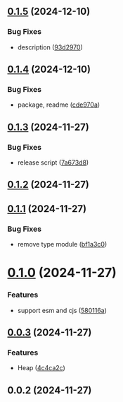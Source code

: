 ## [0.1.5](https://github.com/andrehrferreira/cmmv-inspector/compare/v0.1.4...v0.1.5) (2024-12-10)


### Bug Fixes

* description ([93d2970](https://github.com/andrehrferreira/cmmv-inspector/commit/93d2970f389c7a72e0dcce8481a316332d7417c7))



## [0.1.4](https://github.com/andrehrferreira/cmmv-inspector/compare/v0.1.3...v0.1.4) (2024-12-10)


### Bug Fixes

* package, readme ([cde970a](https://github.com/andrehrferreira/cmmv-inspector/commit/cde970a18bf7dbb95bd6913371bf79b72178b940))



## [0.1.3](https://github.com/andrehrferreira/cmmv-inspector/compare/v0.1.2...v0.1.3) (2024-11-27)


### Bug Fixes

* release script ([7a673d8](https://github.com/andrehrferreira/cmmv-inspector/commit/7a673d81aed79b12f4e99fd1f4cbd34fa34b418c))



## [0.1.2](https://github.com/andrehrferreira/cmmv-inspector/compare/v0.1.1...v0.1.2) (2024-11-27)



## [0.1.1](https://github.com/andrehrferreira/cmmv-inspector/compare/v0.1.0...v0.1.1) (2024-11-27)


### Bug Fixes

* remove type module ([bf1a3c0](https://github.com/andrehrferreira/cmmv-inspector/commit/bf1a3c05026d8d8f06f3963ccacea2296781b331))



# [0.1.0](https://github.com/andrehrferreira/cmmv-inspector/compare/v0.0.3...v0.1.0) (2024-11-27)


### Features

* support esm and cjs ([580116a](https://github.com/andrehrferreira/cmmv-inspector/commit/580116a8b179ec92d5e7a1a80ff5ced90a9985bd))



## [0.0.3](https://github.com/andrehrferreira/cmmv-inspector/compare/v0.0.2...v0.0.3) (2024-11-27)


### Features

* Heap ([4c4ca2c](https://github.com/andrehrferreira/cmmv-inspector/commit/4c4ca2c8ae7f4ab3502308d157e79fb34323c4c4))



## 0.0.2 (2024-11-27)



